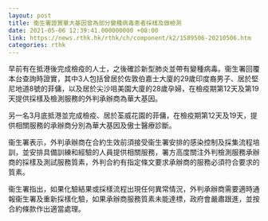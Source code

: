 ```yaml
---
layout: post
title: 衞生署證實華大基因曾為部分變種病毒患者採樣及做檢測
date: 2021-05-06 12:39:41.000000000 +08:00
link: https://news.rthk.hk/rthk/ch/component/k2/1589506-20210506.htm
categories: rthk
---
```


早前有在抵港後完成檢疫的人士，之後確診新型肺炎並帶有變種病毒。衞生署回覆本台查詢時證實，其中3人包括曾居於佐敦伯嘉士大廈的29歲印度裔男子、居於堅尼地道8號的菲傭，以及居於尖沙咀美園大廈的28歲孕婦，在檢疫期第12天及第19天提供採樣及檢測服務的外判承辦商為華大基因。

另一名3月底抵港並完成檢疫、居於荃威花園的菲傭，在檢疫期第12天及19天，提供相關服務的承辦商分別為華大基因及傲士醫療診斷。

衞生署表示，外判承辦商在合約生效前須接受衞生署安排的感染控制及採集流程培訓，並安排具備訓練和經驗的人員提供相關服務，署方高度關注外判檢測服務承辦商的採樣及測試服務質素，外判合約有指定條文要求承辦商的服務必須符合要求的質素。

衞生署指出，如果化驗結果或採樣流程出現任何異常情況，外判承辦商需要適時通報衞生署及重新採樣化驗，如果承辦商服務質素未能達標，政府會嚴肅跟進，並按合約條款作出適當處理。

